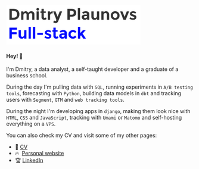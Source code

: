 <img src="full_stack.gif" width="360">

#### Hey! 👋

I'm Dmitry, a data analyst, a self-taught developer and a graduate of a business school.

During the day I'm pulling data with `SQL`, running experiments in `A/B testing tools`, forecasting with `Python`, building data models in `dbt` and tracking users with `Segment`, `GTM` and `web tracking tools`.

During the night I'm developing apps in `django`, making them look nice with `HTML`, `CSS` and `JavaScript`, tracking with `Umami` or `Matomo` and self-hosting everything on a `VPS`.

You can also check my CV and visit some of my other pages:

- 📝 [CV](http://dmitryplaunovs.com/Next%20best%20hire.%20Dmitry%20Plaunovs.pdf)
- 🔥&nbsp; [Personal website](https://dmitryplaunovs.com/)
- 🏆 [LinkedIn](https://www.linkedin.com/in/dmitryplaunov/)
